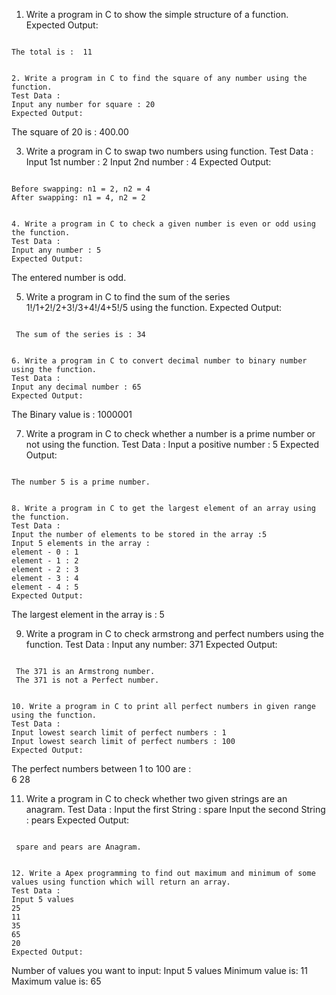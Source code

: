 1. Write a program in C to show the simple structure of a function.
Expected Output:
```

The total is :  11  


2. Write a program in C to find the square of any number using the function. 
Test Data :
Input any number for square : 20
Expected Output:
```

The square of 20 is : 400.00


3. Write a program in C to swap two numbers using function. 
Test Data :
Input 1st number : 2
Input 2nd number : 4
Expected Output:
```

Before swapping: n1 = 2, n2 = 4                                                  
After swapping: n1 = 4, n2 = 2 


4. Write a program in C to check a given number is even or odd using the function. 
Test Data :
Input any number : 5
Expected Output:
```

 The entered number is odd.  


5. Write a program in C to find the sum of the series 1!/1+2!/2+3!/3+4!/4+5!/5 using the function. 
Expected Output:
```

 The sum of the series is : 34 


6. Write a program in C to convert decimal number to binary number using the function. 
Test Data :
Input any decimal number : 65
Expected Output:
```

 The Binary value is : 1000001 
 


7. Write a program in C to check whether a number is a prime number or not using the function. 
Test Data :
Input a positive number : 5
Expected Output:
```

The number 5 is a prime number. 


8. Write a program in C to get the largest element of an array using the function. 
Test Data :
Input the number of elements to be stored in the array :5
Input 5 elements in the array :
element - 0 : 1
element - 1 : 2
element - 2 : 3
element - 3 : 4
element - 4 : 5
Expected Output:
```

The largest element in the array is : 5   


9. Write a program in C to check armstrong and perfect numbers using the function. 
Test Data :
Input any number: 371
Expected Output:
```

 The 371 is an Armstrong number.                                                 
 The 371 is not a Perfect number.  


10. Write a program in C to print all perfect numbers in given range using the function. 
Test Data :
Input lowest search limit of perfect numbers : 1
Input lowest search limit of perfect numbers : 100
Expected Output:
```

 The perfect numbers between 1 to 100 are :                                      
 6   28  
 



 
11. Write a program in C to check whether two given strings are an anagram. 
Test Data :
Input the first String : spare
Input the second String : pears
Expected Output:
```

 spare and pears are Anagram.    


12. Write a Apex programming to find out maximum and minimum of some values using function which will return an array. 
Test Data :
Input 5 values
25
11
35
65
20
Expected Output:
```

Number of values you want to input: Input 5 values
Minimum value is: 11
Maximum value is: 65  
